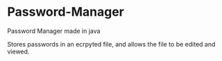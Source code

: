 # Password-Manager
Password Manager made in java

Stores passwords in an ecrpyted file, and allows the file to be edited and viewed.

